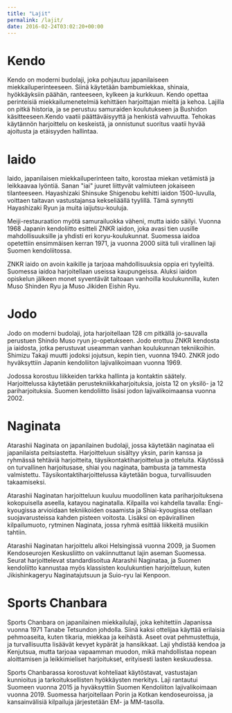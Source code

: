 ```yaml
---
title: "Lajit"
permalink: /lajit/
date: 2016-02-24T03:02:20+00:00
---
```


# Kendo

Kendo on moderni budolaji, joka pohjautuu japanilaiseen miekkailuperinteeseen. Siinä käytetään bambumiekkaa, shinaia, hyökkäyksiin päähän, ranteeseen, kylkeen ja kurkkuun. Kendo opettaa perinteisiä miekkailumenetelmiä kehittäen harjoittajan mieltä ja kehoa. Lajilla on pitkä historia, ja se perustuu samuraiden koulutukseen ja Bushidon käsitteeseen.Kendo vaatii päättäväisyyttä ja henkistä vahvuutta. Tehokas käytännön harjoittelu on keskeistä, ja onnistunut suoritus vaatii hyvää ajoitusta ja etäisyyden hallintaa.

# Iaido

Iaido, japanilaisen miekkailuperinteen taito, korostaa miekan vetämistä ja leikkaavaa lyöntiä. Sanan "iai" juuret liittyvät valmiuteen jokaiseen tilanteeseen. Hayashizaki Shinsuke Shigenobu kehitti iaidon 1500-luvulla, voittaen taitavan vastustajansa kekseliäällä tyylillä. Tämä synnytti Hayashizaki Ryun ja muita iaijutsu-kouluja.

Meiji-restauraation myötä samurailuokka väheni, mutta iaido säilyi. Vuonna 1968 Japanin kendoliitto esitteli ZNKR iaidon, joka avasi tien uusille mahdollisuuksille ja yhdisti eri koryu-koulukunnat. Suomessa iaidoa opetettiin ensimmäisen kerran 1971, ja vuonna 2000 siitä tuli virallinen laji Suomen kendoliitossa.

ZNKR iaido on avoin kaikille ja tarjoaa mahdollisuuksia oppia eri tyyleiltä. Suomessa iaidoa harjoitellaan useissa kaupungeissa. Aluksi iaidon opiskelun jälkeen monet syventävät taitoaan vanhoilla koulukunnilla, kuten Muso Shinden Ryu ja Muso Jikiden Eishin Ryu.

# Jodo

Jodo on moderni budolaji, jota harjoitellaan 128 cm pitkällä jo-sauvalla perustuen Shindo Muso ryun jo-opetukseen. Jodo erottuu ZNKR kendosta ja iaidosta, jotka perustuvat useamman vanhan koulukunnan tekniikoihin. Shimizu Takaji muutti jodoksi jojutsun, kepin tien, vuonna 1940. ZNKR jodo hyväksyttiin Japanin kendoliiton lajivalikoimaan vuonna 1969.

Jodossa korostuu liikkeiden tarkka hallinta ja kontaktin säätely. Harjoittelussa käytetään perustekniikkaharjoituksia, joista 12 on yksilö- ja 12 pariharjoituksia. Suomen kendoliitto lisäsi jodon lajivalikoimaansa vuonna 2002.

# Naginata

Atarashii Naginata on japanilainen budolaji, jossa käytetään naginataa eli japanilaista peitsiastetta. Harjoitteluun sisältyy yksin, parin kanssa ja ryhmässä tehtäviä harjoitteita, täysikontaktiharjoittelua ja otteluita. Käytössä on turvallinen harjoitusase, shiai you naginata, bambusta ja tammesta valmistettu. Täysikontaktiharjoittelussa käytetään bogua, turvallisuuden takaamiseksi.

Atarashii Naginatan harjoitteluun kuuluu muodollinen kata pariharjoituksena kokopuisella aseella, katayou naginatalla. Kilpailla voi kahdella tavalla: Engi-kyougissa arvioidaan tekniikoiden osaamista ja Shiai-kyougissa otellaan suojavarusteissa kahden pisteen voitosta. Lisäksi on epävirallinen kilpailumuoto, rytminen Naginata, jossa ryhmä esittää liikkeitä musiikin tahtiin.

Atarashii Naginatan harjoittelu alkoi Helsingissä vuonna 2009, ja Suomen Kendoseurojen Keskusliitto on vakiinnuttanut lajin aseman Suomessa. Seurat harjoittelevat standardisoitua Atarashii Naginataa, ja Suomen kendoliitto kannustaa myös klassisten koulukuntien harjoitteluun, kuten Jikishinkageryu Naginatajutsuun ja Suio-ryu Iai Kenpoon.

# Sports Chanbara

Sports Chanbara on japanilainen miekkailulaji, joka kehitettiin Japanissa vuonna 1971 Tanabe Tetsundon johdolla. Siinä kaksi ottelijaa käyttää erilaisia pehmoaseita, kuten tikaria, miekkaa ja keihästä. Aseet ovat pehmustettuja, ja turvallisuutta lisäävät kevyet kypärät ja hansikkaat. Laji yhdistää kendoa ja Kenjutsua, mutta tarjoaa vapaamman muodon, mikä mahdollistaa nopean aloittamisen ja leikkimieliset harjoitukset, erityisesti lasten keskuudessa. 

Sports Chanbarassa korostuvat kohteliaat käytöstavat, vastustajan kunnioitus ja tarkoituksellisten hyökkäysten merkitys. Laji rantautui Suomeen vuonna 2015 ja hyväksyttiin Suomen Kendoliiton lajivalikoimaan vuonna 2019. Suomessa harjoitellaan Porin ja Kotkan kendoseuroissa, ja kansainvälisiä kilpailuja järjestetään EM- ja MM-tasolla.